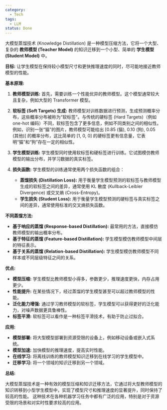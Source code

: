 ```yaml
---
category:
  - Tech
tags:
  - LLM
status: Done
---
```

大模型蒸馏技术 (Knowledge Distillation) 是一种模型压缩方法，它将一个大型、复杂的 **教师模型 (Teacher Model)** 的知识迁移到一个小型、简单的 **学生模型 (Student Model)** 中。

**目标:** 让学生模型在保持较小模型尺寸和更快推理速度的同时，尽可能地接近教师模型的性能。

**基本原理:**

1. **教师模型训练:** 首先，需要训练一个性能优异的教师模型。这个模型通常较大且复杂，例如大型的 Transformer 模型。

2. **软标签 (Soft Targets) 生成:**  教师模型对训练数据进行预测，生成预测概率分布，这些概率分布被称为“软标签”。与传统的硬标签 (Hard Targets)（例如 one-hot 编码）不同，软标签包含了更多信息，例如不同类别之间的相似性。例如，识别一张“猫”的图片，教师模型可能给出 [0.85 (猫), 0.10 (狗), 0.05 (其他)] 的概率分布，这比简单的 [1, 0, 0] 的硬标签更有信息量，它表明“猫”和“狗”存在一定的相似性。

3. **学生模型训练:** 学生模型同时使用软标签和硬标签进行训练。它试图模仿教师模型的输出分布，并学习数据的真实标签。

4. **损失函数:** 学生模型的训练通常使用两个损失函数的组合：
    * **蒸馏损失 (Distillation Loss):** 用于衡量学生模型预测的软标签与教师模型生成的软标签之间的差异，通常使用 KL 散度 (Kullback-Leibler Divergence) 或交叉熵 (Cross-Entropy)。
    * **学生损失 (Student Loss):** 用于衡量学生模型预测的硬标签与真实标签之间的差异，通常使用标准的交叉熵损失函数。

**不同蒸馏方法:**

* **基于响应的蒸馏 (Response-based Distillation):** 最常用的方法，直接模仿教师模型的输出概率分布。
* **基于特征的蒸馏 (Feature-based Distillation):**  学生模型模仿教师模型中间层的特征表示。
* **基于关系的蒸馏 (Relation-based Distillation):** 学生模型模仿教师模型不同样本或不同层级特征之间的关系。

**优点:**

* **模型压缩:** 学生模型比教师模型小得多，参数更少，推理速度更快，内存占用更少。
* **性能提升:** 在某些情况下，经过蒸馏的学生模型甚至可以超过教师模型的性能。
* **泛化能力增强:** 通过学习教师模型的软标签，学生模型可以获得更好的泛化能力，对噪声数据更具鲁棒性。
* **标签平滑:** 软标签可以看作是一种标签平滑技术，有助于防止过拟合。

**应用:**

* **模型部署:** 将大型模型部署到资源受限的设备上，例如移动设备或嵌入式系统。
* **模型加速:** 加快模型的推理速度，提高实时性能。
* **在线学习:** 将离线训练的教师模型知识迁移到在线学习的学生模型中。
* **迁移学习:** 将一个领域的知识迁移到另一个领域。

**总结:**

大模型蒸馏技术是一种有效的模型压缩和知识迁移方法，它通过将大型教师模型的知识转移到小型学生模型中，实现了模型尺寸和推理速度的显著提升，同时保持了较高的性能。 这种技术在各种机器学习任务中都有广泛的应用，特别是对于资源受限的场景和对实时性要求较高的应用。
